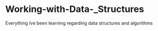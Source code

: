 # Working-with-Data-_Structures
Everything Ive been learning regarding data structures and algorithms
